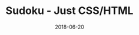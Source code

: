 ---
title: 'Sudoku - Just CSS/HTML'
description: 'Complete a sudoku puzzle without Javascript or server-side interaction.'
gametype: 'hard'
gameid: 74
date: 2018-06-20
tags: []
draft: false
type: 'games'
num19: [{'idx':1,'arr1':[1,2,3,4,5,6,7,8,9],'arr2':[1,2,3,4,5,6,7,8,9]},{'idx':2,'arr1':[1,2,3,4,5,6,7,8,9],'arr2':[1,2,3,4,5,6,7,8,9]},{'idx':3,'arr1':[1,2,3,4,5,6,7,8,9],'arr2':[1,2,3,4,5,6,7,8,9]},{'idx':4,'arr1':[1,2,3,4,5,6,7,8,9],'arr2':[1,2,3,4,5,6,7,8,9]},{'idx':5,'arr1':[1,2,3,4,5,6,7,8,9],'arr2':[1,2,3,4,5,6,7,8,9]},{'idx':6,'arr1':[1,2,3,4,5,6,7,8,9],'arr2':[1,2,3,4,5,6,7,8,9]},{'idx':7,'arr1':[1,2,3,4,5,6,7,8,9],'arr2':[1,2,3,4,5,6,7,8,9]},{'idx':8,'arr1':[1,2,3,4,5,6,7,8,9],'arr2':[1,2,3,4,5,6,7,8,9]},{'idx':9,'arr1':[1,2,3,4,5,6,7,8,9],'arr2':[1,2,3,4,5,6,7,8,9]}]
puzzle: [[6, 8, 0, 1, 0, 7, 0, 3, 5], [2, 3, 0, 0, 0, 0, 0, 9, 8], [0, 5, 0, 0, 0, 0, 0, 2, 0], [8, 0, 0, 0, 4, 0, 0, 0, 3], [0, 0, 0, 2, 0, 6, 0, 0, 0], [0, 0, 4, 0, 8, 0, 1, 0, 0], [0, 0, 0, 7, 0, 3, 0, 0, 0], [0, 0, 0, 0, 0, 0, 0, 0, 0], [3, 0, 0, 0, 9, 0, 0, 0, 4]]
layout: 'sudokucssstatic'
---